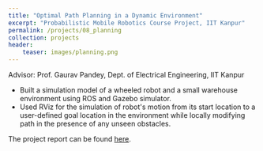 ```yaml
---
title: "Optimal Path Planning in a Dynamic Environment"
excerpt: "Probabilistic Mobile Robotics Course Project, IIT Kanpur"
permalink: /projects/08_planning
collection: projects
header:
    teaser: images/planning.png
---
```



Advisor: Prof. Gaurav Pandey, Dept. of Electrical Engineering, IIT Kanpur

* Built a simulation model of a wheeled robot and a small warehouse environment using ROS and Gazebo simulator.
* Used RViz for the simulation of robot's motion from its start location to a user-defined goal location in the environment while locally modifying path in the presence of any unseen obstacles.

The project report can be found <a href="/files/root.pdf">here</a>.
